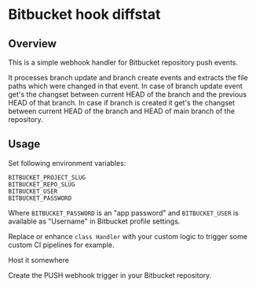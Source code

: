 # Bitbucket hook diffstat

## Overview

This is a simple webhook handler for Bitbucket repository push events.

It processes branch update and branch create events and extracts the file paths which were changed in that event.
In case of branch update event get's the changset between current HEAD of the branch and the previous HEAD of that branch.
In case if branch is created it get's the changset between current HEAD of the branch and HEAD of main branch of the repository.

## Usage
Set following environment variables:
```
BITBUCKET_PROJECT_SLUG
BITBUCKET_REPO_SLUG
BITBUCKET_USER
BITBUCKET_PASSWORD
```
Where `BITBUCKET_PASSWORD` is an "app password" and `BITBUCKET_USER` is available as "Username" in Bitbucket profile settings.

Replace or enhance `class Handler` with your custom logic to trigger some custom CI pipelines for example.

Host it somewhere

Create the PUSH webhook trigger in your Bitbucket repository.